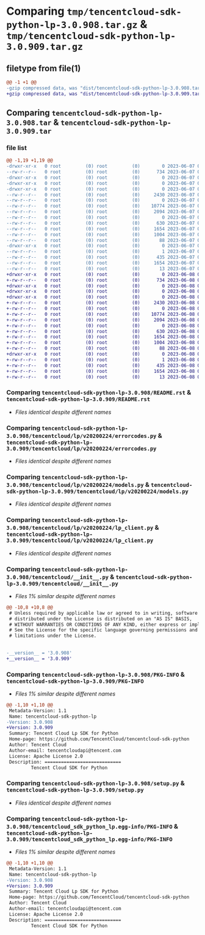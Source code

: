 # Comparing `tmp/tencentcloud-sdk-python-lp-3.0.908.tar.gz` & `tmp/tencentcloud-sdk-python-lp-3.0.909.tar.gz`

## filetype from file(1)

```diff
@@ -1 +1 @@
-gzip compressed data, was "dist/tencentcloud-sdk-python-lp-3.0.908.tar", last modified: Wed Jun  7 00:27:49 2023, max compression
+gzip compressed data, was "dist/tencentcloud-sdk-python-lp-3.0.909.tar", last modified: Thu Jun  8 00:28:36 2023, max compression
```

## Comparing `tencentcloud-sdk-python-lp-3.0.908.tar` & `tencentcloud-sdk-python-lp-3.0.909.tar`

### file list

```diff
@@ -1,19 +1,19 @@
-drwxr-xr-x   0 root         (0) root         (0)        0 2023-06-07 00:27:49.000000 tencentcloud-sdk-python-lp-3.0.908/
--rw-r--r--   0 root         (0) root         (0)      734 2023-06-07 00:27:49.000000 tencentcloud-sdk-python-lp-3.0.908/README.rst
-drwxr-xr-x   0 root         (0) root         (0)        0 2023-06-07 00:27:49.000000 tencentcloud-sdk-python-lp-3.0.908/tencentcloud/
-drwxr-xr-x   0 root         (0) root         (0)        0 2023-06-07 00:27:49.000000 tencentcloud-sdk-python-lp-3.0.908/tencentcloud/lp/
-drwxr-xr-x   0 root         (0) root         (0)        0 2023-06-07 00:27:49.000000 tencentcloud-sdk-python-lp-3.0.908/tencentcloud/lp/v20200224/
--rw-r--r--   0 root         (0) root         (0)     2430 2023-06-07 00:27:49.000000 tencentcloud-sdk-python-lp-3.0.908/tencentcloud/lp/v20200224/errorcodes.py
--rw-r--r--   0 root         (0) root         (0)        0 2023-06-07 00:27:49.000000 tencentcloud-sdk-python-lp-3.0.908/tencentcloud/lp/v20200224/__init__.py
--rw-r--r--   0 root         (0) root         (0)    10774 2023-06-07 00:27:49.000000 tencentcloud-sdk-python-lp-3.0.908/tencentcloud/lp/v20200224/models.py
--rw-r--r--   0 root         (0) root         (0)     2094 2023-06-07 00:27:49.000000 tencentcloud-sdk-python-lp-3.0.908/tencentcloud/lp/v20200224/lp_client.py
--rw-r--r--   0 root         (0) root         (0)        0 2023-06-07 00:27:49.000000 tencentcloud-sdk-python-lp-3.0.908/tencentcloud/lp/__init__.py
--rw-r--r--   0 root         (0) root         (0)      630 2023-06-07 00:27:49.000000 tencentcloud-sdk-python-lp-3.0.908/tencentcloud/__init__.py
--rw-r--r--   0 root         (0) root         (0)     1654 2023-06-07 00:27:49.000000 tencentcloud-sdk-python-lp-3.0.908/PKG-INFO
--rw-r--r--   0 root         (0) root         (0)     1004 2023-06-07 00:27:49.000000 tencentcloud-sdk-python-lp-3.0.908/setup.py
--rw-r--r--   0 root         (0) root         (0)       88 2023-06-07 00:27:49.000000 tencentcloud-sdk-python-lp-3.0.908/setup.cfg
-drwxr-xr-x   0 root         (0) root         (0)        0 2023-06-07 00:27:49.000000 tencentcloud-sdk-python-lp-3.0.908/tencentcloud_sdk_python_lp.egg-info/
--rw-r--r--   0 root         (0) root         (0)        1 2023-06-07 00:27:49.000000 tencentcloud-sdk-python-lp-3.0.908/tencentcloud_sdk_python_lp.egg-info/dependency_links.txt
--rw-r--r--   0 root         (0) root         (0)      435 2023-06-07 00:27:49.000000 tencentcloud-sdk-python-lp-3.0.908/tencentcloud_sdk_python_lp.egg-info/SOURCES.txt
--rw-r--r--   0 root         (0) root         (0)     1654 2023-06-07 00:27:49.000000 tencentcloud-sdk-python-lp-3.0.908/tencentcloud_sdk_python_lp.egg-info/PKG-INFO
--rw-r--r--   0 root         (0) root         (0)       13 2023-06-07 00:27:49.000000 tencentcloud-sdk-python-lp-3.0.908/tencentcloud_sdk_python_lp.egg-info/top_level.txt
+drwxr-xr-x   0 root         (0) root         (0)        0 2023-06-08 00:28:36.000000 tencentcloud-sdk-python-lp-3.0.909/
+-rw-r--r--   0 root         (0) root         (0)      734 2023-06-08 00:28:36.000000 tencentcloud-sdk-python-lp-3.0.909/README.rst
+drwxr-xr-x   0 root         (0) root         (0)        0 2023-06-08 00:28:36.000000 tencentcloud-sdk-python-lp-3.0.909/tencentcloud/
+drwxr-xr-x   0 root         (0) root         (0)        0 2023-06-08 00:28:36.000000 tencentcloud-sdk-python-lp-3.0.909/tencentcloud/lp/
+drwxr-xr-x   0 root         (0) root         (0)        0 2023-06-08 00:28:36.000000 tencentcloud-sdk-python-lp-3.0.909/tencentcloud/lp/v20200224/
+-rw-r--r--   0 root         (0) root         (0)     2430 2023-06-08 00:28:36.000000 tencentcloud-sdk-python-lp-3.0.909/tencentcloud/lp/v20200224/errorcodes.py
+-rw-r--r--   0 root         (0) root         (0)        0 2023-06-08 00:28:36.000000 tencentcloud-sdk-python-lp-3.0.909/tencentcloud/lp/v20200224/__init__.py
+-rw-r--r--   0 root         (0) root         (0)    10774 2023-06-08 00:28:36.000000 tencentcloud-sdk-python-lp-3.0.909/tencentcloud/lp/v20200224/models.py
+-rw-r--r--   0 root         (0) root         (0)     2094 2023-06-08 00:28:36.000000 tencentcloud-sdk-python-lp-3.0.909/tencentcloud/lp/v20200224/lp_client.py
+-rw-r--r--   0 root         (0) root         (0)        0 2023-06-08 00:28:36.000000 tencentcloud-sdk-python-lp-3.0.909/tencentcloud/lp/__init__.py
+-rw-r--r--   0 root         (0) root         (0)      630 2023-06-08 00:28:36.000000 tencentcloud-sdk-python-lp-3.0.909/tencentcloud/__init__.py
+-rw-r--r--   0 root         (0) root         (0)     1654 2023-06-08 00:28:36.000000 tencentcloud-sdk-python-lp-3.0.909/PKG-INFO
+-rw-r--r--   0 root         (0) root         (0)     1004 2023-06-08 00:28:36.000000 tencentcloud-sdk-python-lp-3.0.909/setup.py
+-rw-r--r--   0 root         (0) root         (0)       88 2023-06-08 00:28:36.000000 tencentcloud-sdk-python-lp-3.0.909/setup.cfg
+drwxr-xr-x   0 root         (0) root         (0)        0 2023-06-08 00:28:36.000000 tencentcloud-sdk-python-lp-3.0.909/tencentcloud_sdk_python_lp.egg-info/
+-rw-r--r--   0 root         (0) root         (0)        1 2023-06-08 00:28:36.000000 tencentcloud-sdk-python-lp-3.0.909/tencentcloud_sdk_python_lp.egg-info/dependency_links.txt
+-rw-r--r--   0 root         (0) root         (0)      435 2023-06-08 00:28:36.000000 tencentcloud-sdk-python-lp-3.0.909/tencentcloud_sdk_python_lp.egg-info/SOURCES.txt
+-rw-r--r--   0 root         (0) root         (0)     1654 2023-06-08 00:28:36.000000 tencentcloud-sdk-python-lp-3.0.909/tencentcloud_sdk_python_lp.egg-info/PKG-INFO
+-rw-r--r--   0 root         (0) root         (0)       13 2023-06-08 00:28:36.000000 tencentcloud-sdk-python-lp-3.0.909/tencentcloud_sdk_python_lp.egg-info/top_level.txt
```

### Comparing `tencentcloud-sdk-python-lp-3.0.908/README.rst` & `tencentcloud-sdk-python-lp-3.0.909/README.rst`

 * *Files identical despite different names*

### Comparing `tencentcloud-sdk-python-lp-3.0.908/tencentcloud/lp/v20200224/errorcodes.py` & `tencentcloud-sdk-python-lp-3.0.909/tencentcloud/lp/v20200224/errorcodes.py`

 * *Files identical despite different names*

### Comparing `tencentcloud-sdk-python-lp-3.0.908/tencentcloud/lp/v20200224/models.py` & `tencentcloud-sdk-python-lp-3.0.909/tencentcloud/lp/v20200224/models.py`

 * *Files identical despite different names*

### Comparing `tencentcloud-sdk-python-lp-3.0.908/tencentcloud/lp/v20200224/lp_client.py` & `tencentcloud-sdk-python-lp-3.0.909/tencentcloud/lp/v20200224/lp_client.py`

 * *Files identical despite different names*

### Comparing `tencentcloud-sdk-python-lp-3.0.908/tencentcloud/__init__.py` & `tencentcloud-sdk-python-lp-3.0.909/tencentcloud/__init__.py`

 * *Files 1% similar despite different names*

```diff
@@ -10,8 +10,8 @@
 # Unless required by applicable law or agreed to in writing, software
 # distributed under the License is distributed on an "AS IS" BASIS,
 # WITHOUT WARRANTIES OR CONDITIONS OF ANY KIND, either express or implied.
 # See the License for the specific language governing permissions and
 # limitations under the License.
 
 
-__version__ = '3.0.908'
+__version__ = '3.0.909'
```

### Comparing `tencentcloud-sdk-python-lp-3.0.908/PKG-INFO` & `tencentcloud-sdk-python-lp-3.0.909/PKG-INFO`

 * *Files 1% similar despite different names*

```diff
@@ -1,10 +1,10 @@
 Metadata-Version: 1.1
 Name: tencentcloud-sdk-python-lp
-Version: 3.0.908
+Version: 3.0.909
 Summary: Tencent Cloud Lp SDK for Python
 Home-page: https://github.com/TencentCloud/tencentcloud-sdk-python
 Author: Tencent Cloud
 Author-email: tencentcloudapi@tencent.com
 License: Apache License 2.0
 Description: ============================
         Tencent Cloud SDK for Python
```

### Comparing `tencentcloud-sdk-python-lp-3.0.908/setup.py` & `tencentcloud-sdk-python-lp-3.0.909/setup.py`

 * *Files identical despite different names*

### Comparing `tencentcloud-sdk-python-lp-3.0.908/tencentcloud_sdk_python_lp.egg-info/PKG-INFO` & `tencentcloud-sdk-python-lp-3.0.909/tencentcloud_sdk_python_lp.egg-info/PKG-INFO`

 * *Files 1% similar despite different names*

```diff
@@ -1,10 +1,10 @@
 Metadata-Version: 1.1
 Name: tencentcloud-sdk-python-lp
-Version: 3.0.908
+Version: 3.0.909
 Summary: Tencent Cloud Lp SDK for Python
 Home-page: https://github.com/TencentCloud/tencentcloud-sdk-python
 Author: Tencent Cloud
 Author-email: tencentcloudapi@tencent.com
 License: Apache License 2.0
 Description: ============================
         Tencent Cloud SDK for Python
```

